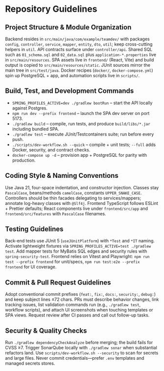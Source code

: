 # Repository Guidelines

## Project Structure & Module Organization
Backend resides in `src/main/java/com/example/teamdev/` with packages `config`, `controller`, `service`, `mapper`, `entity`, `dto`, `util`; keep cross-cutting helpers in `util`. API contracts surface under `controller/api`. Shared SQL such as `01_schema.sql` and `02_data.sql` plus `application-*.properties` live in `src/main/resources`. SPA assets live in `frontend/` (React, Vite) and build output is copied to `src/main/resources/static`. JUnit sources mirror the main tree in `src/test/java`. Docker recipes (`docker/`, `docker-compose.yml`) spin up PostgreSQL + app, and automation scripts live in `scripts/`.

## Build, Test, and Development Commands
- `SPRING_PROFILES_ACTIVE=dev ./gradlew bootRun` – start the API locally against Postgres.
- `npm run dev --prefix frontend` – launch the SPA dev server on port 5173.
- `./gradlew build` – compile, run tests, and produce `build/libs/*.jar` including bundled SPA.
- `./gradlew test` – execute JUnit/Testcontainers suite; run before every push.
- `./scripts/dev-workflow.sh --quick` – compile + unit tests; `--full` adds Docker, security, and contract checks.
- `docker-compose up -d` – provision app + PostgreSQL for parity with production.

## Coding Style & Naming Conventions
Use Java 21, four-space indentation, and constructor injection. Classes stay `PascalCase`, beans/methods `camelCase`, constants `UPPER_SNAKE_CASE`. Controllers should be thin facades delegating to services/mappers; annotate log-heavy classes with `@Slf4j`. Frontend TypeScript follows ESLint + Prettier defaults; React components live under `frontend/src/app` and `frontend/src/features` with `PascalCase` filenames.

## Testing Guidelines
Back-end tests use JUnit 5 (`useJUnitPlatform`) with `*Test` and `*IT` naming. Activate lightweight fixtures via `SPRING_PROFILES_ACTIVE=test ./gradlew test`. Add mapper tests for MyBatis SQL edges and security rules with `spring-security-test`. Frontend relies on Vitest and Playwright: `npm run test --prefix frontend` for unit/specs, `npm run test:e2e --prefix frontend` for UI coverage.

## Commit & Pull Request Guidelines
Adopt conventional commit prefixes (`feat:`, `fix:`, `docs:`, `security:`, `debug:`) and keep subject lines ≤72 chars. PRs must describe behavior changes, link tracking issues, list validation commands run (e.g., `./gradlew test`, workflow scripts), and attach UI screenshots when touching templates or SPA views. Request review after CI passes and call out follow-up tasks.

## Security & Quality Checks
Run `./gradlew dependencyCheckAnalyze` before merging; the build fails for CVSS ≥7. Trigger SonarQube locally with `./gradlew sonar` when substantial refactors land. Use `scripts/dev-workflow.sh --security` to scan for secrets and large files. Never commit credentials—prefer `.env` templates and managed secrets stores.
